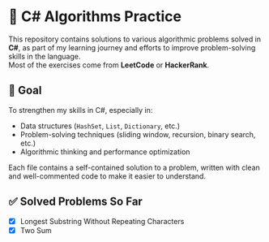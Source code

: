 # 🧠 C# Algorithms Practice

This repository contains solutions to various algorithmic problems solved in **C#**, as part of my learning journey and efforts to improve problem-solving skills in the language.  
Most of the exercises come from **LeetCode** or **HackerRank**.

## 📌 Goal

To strengthen my skills in C#, especially in:

- Data structures (`HashSet`, `List`, `Dictionary`, etc.)
- Problem-solving techniques (sliding window, recursion, binary search, etc.)
- Algorithmic thinking and performance optimization

Each file contains a self-contained solution to a problem, written with clean and well-commented code to make it easier to understand.

## ✅ Solved Problems So Far

- [x] Longest Substring Without Repeating Characters
- [x] Two Sum
